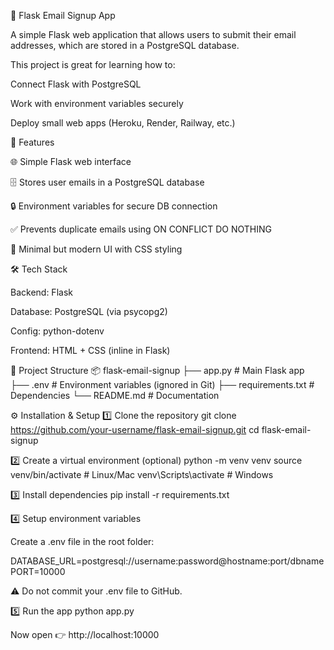 📧 Flask Email Signup App

A simple Flask web application that allows users to submit their email addresses, which are stored in a PostgreSQL database.

This project is great for learning how to:

Connect Flask with PostgreSQL

Work with environment variables securely

Deploy small web apps (Heroku, Render, Railway, etc.)

🚀 Features

🌐 Simple Flask web interface

🗄️ Stores user emails in a PostgreSQL database

🔒 Environment variables for secure DB connection

✅ Prevents duplicate emails using ON CONFLICT DO NOTHING

🎨 Minimal but modern UI with CSS styling

🛠️ Tech Stack

Backend: Flask

Database: PostgreSQL (via psycopg2)

Config: python-dotenv

Frontend: HTML + CSS (inline in Flask)

📂 Project Structure
📦 flask-email-signup
├── app.py              # Main Flask app
├── .env                # Environment variables (ignored in Git)
├── requirements.txt    # Dependencies
└── README.md           # Documentation

⚙️ Installation & Setup
1️⃣ Clone the repository
git clone https://github.com/your-username/flask-email-signup.git
cd flask-email-signup

2️⃣ Create a virtual environment (optional)
python -m venv venv
source venv/bin/activate   # Linux/Mac
venv\Scripts\activate      # Windows

3️⃣ Install dependencies
pip install -r requirements.txt

4️⃣ Setup environment variables

Create a .env file in the root folder:

DATABASE_URL=postgresql://username:password@hostname:port/dbname
PORT=10000


⚠️ Do not commit your .env file to GitHub.

5️⃣ Run the app
python app.py


Now open 👉 http://localhost:10000
